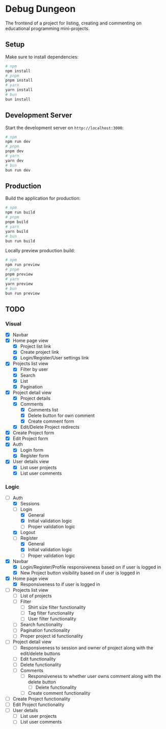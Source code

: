 # Debug Dungeon

The frontend of a project for listing, creating and commenting on educational programming mini-projects.

## Setup
Make sure to install dependencies:
```bash
# npm
npm install
# pnpm
pnpm install
# yarn
yarn install
# bun
bun install
```
## Development Server
Start the development server on `http://localhost:3000`:
```bash
# npm
npm run dev
# pnpm
pnpm dev
# yarn
yarn dev
# bun
bun run dev
```
## Production
Build the application for production:
```bash
# npm
npm run build
# pnpm
pnpm build
# yarn
yarn build
# bun
bun run build
```
Locally preview production build:
```bash
# npm
npm run preview
# pnpm
pnpm preview
# yarn
yarn preview
# bun
bun run preview
```

## TODO
### Visual
- [x] Navbar
- [x] Home page view
    - [x] Project list link
    - [x] Create project link
    - [x] Login/Register/User settings link
- [x] Projects list view
    - [x] Filter by user
    - [x] Search
    - [x] List
    - [x] Pagination
- [x] Project detail view
    - [x] Project details
    - [x] Comments
        - [x] Comments list
        - [x] Delete button for own comment
        - [x] Create comment form
    - [x] Edit/Delete Project redirects
- [x] Create Project form
- [x] Edit Project form
- [x] Auth
    - [x] Login form
    - [x] Register form
- [x] User details view
    - [x] List user projects
    - [x] List user comments
### Logic
- [ ] Auth
  - [x] Sessions
  - [ ] Login
    - [x] General
    - [x] Initial validation logic
    - [ ] Proper validation logic
  - [x] Logout
  - [ ] Register
      - [x] General
      - [x] Initial validation logic
      - [ ] Proper validation logic
- [x] Navbar
  - [x] Login/Register/Profile responsiveness based on if user is logged in
  - [x] New Project button visibility based on if user is logged in
- [x] Home page view
  - [x] Responsiveness to if user is logged in
- [ ] Projects list view
  - [ ] List of projects
  - [ ] Filter
    - [ ] Shirt size filter functionality
    - [ ] Tag filter functionality
    - [ ] User filter functionality
  - [ ] Search functionality
  - [ ] Pagination functionality
  - [ ] Proper project id functionality
- [ ] Project detail view
  - [ ] Responsiveness to session and owner of project along with the edit/delete buttons
  - [ ] Edit functionality
  - [ ] Delete functionality
  - [ ] Comments
    - [ ] Responsiveness to whether user owns comment along with the delete button
      - [ ] Delete functionality
    - [ ] Create comment functionality
- [ ] Create Project functionality
- [ ] Edit Project functionality
- [ ] User details
  - [ ] List user projects
  - [ ] List user comments
